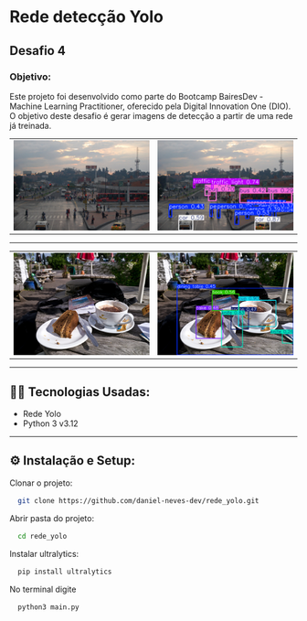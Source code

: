 <h1>Rede detecção Yolo</h1>

<h2>Desafio 4</h2>

<h3>Objetivo:</h3>
<p>Este projeto foi desenvolvido como parte do Bootcamp BairesDev - Machine Learning Practitioner, oferecido pela Digital Innovation One (DIO). 
  O objetivo deste desafio é gerar imagens de detecção a partir de uma rede já treinada.</p>

<table>
  <tr>
    <td ><img src="city.jpg"></td>
    <td ><img src="images_result/city_yolo.PNG"></td>
  </tr>
</table>

-------------------------------------------------------

<table>
  <tr>
    <td ><img src="table.jpg"></td>
    <td ><img src="images_result/table_yolo.PNG"></td>
  </tr>
</table>

-------------------------------------------------------

## 👨‍💻 Tecnologias Usadas:

- Rede Yolo
- Python 3 v3.12
-----------------------------------------------------------
## ⚙  Instalação e Setup:

Clonar o projeto:

```bash
  git clone https://github.com/daniel-neves-dev/rede_yolo.git
```

Abrir pasta do projeto:

```bash
  cd rede_yolo
```

Instalar ultralytics:

```bash
  pip install ultralytics
```

No terminal digite

```bash
  python3 main.py
